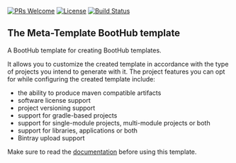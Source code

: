 [![PRs Welcome](https://img.shields.io/badge/PRs-welcome-brightgreen.svg?style=flat-square)](http://makeapullrequest.com)
[![License](https://img.shields.io/badge/License-Apache%202.0-blue.svg)](https://github.com/boothub-org/boothub-meta-template/blob/master/LICENSE)
[![Build Status](https://img.shields.io/travis/boothub-org/boothub-meta-template/master.svg?label=Build)](https://travis-ci.org/boothub-org/boothub-meta-template)
## The Meta-Template BootHub template ##

A BootHub template for creating BootHub templates.

It allows you to customize the created template in accordance with the type of projects you intend to generate with it.
The project features you can opt for while configuring the created template include:

- the ability to produce maven compatible artifacts
- software license support
- project versioning support
- support for gradle-based projects
- support for single-module projects, multi-module projects or both
- support for libraries, applications or both
- Bintray upload support

Make sure to read the [documentation](http://meta-template.boothub.org) before using this template.

